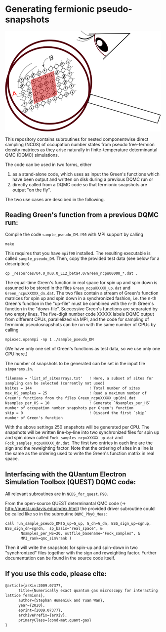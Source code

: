 # Generating fermionic pseudo-snapshots
<img src="_resources/titlepage.png" width="600">

This repository contains subroutines for nested componentwise direct sampling (NCDS) of
occupation number states from pseudo free-fermion density matrices 
as they arise naturally in finite-temperature determinantal QMC (DQMC) simulations.

The code can be used in two forms, either 
1. as a stand-alone code, which uses as input the Green's functions which have been output and written 
   on disk during a previous DQMC run or 
2. directly called from a DQMC code so that fermionic snapshots are output "on the fly".    

The two use cases are descibed in the following.

Reading Green's function from a previous DQMC run:
--------------------------------------------------
Compile the code `sample_pseudo_DM.f90` with MPI support by calling 
```
make
```
This requires that you have `mpif90` installed. The resulting executable is called `sample_pseudo_DM`. 
Then, copy the provided test data (see below for a description)
```
cp _resources/U4.0_mu0.0_L12_beta4.0/Green_ncpu00000_*.dat .
```

The equal-time Green's function in real space for spin up and spin down is assumed to be stored in 
the files `Green_ncpuXXXXX_up.dat` and `Green_ncpuXXXXX_dn.dat`. The two files contain a stream 
of Green's function matrices for spin up and spin down in a synchronized fashion, i.e. the n-th 
Green's function in the "up-file" must be combined with the n-th Green's function in the "down-file". 
Successive Green's functions are separated by two empty lines.
The five-digit number code XXXXX labels DQMC output from different CPUs, parallelized via MPI, and 
the code for sampling of fermionic pseudosnapshots can be run with the same number of CPUs
by calling 
```
mpiexec.openmpi -np 1 ./sample_pseudo_DM
```
(We have only one set of Green's functions as test data, so we use only one CPU here.)

The number of snapshots to be generated can be set in the input file 
`simparams.in`.
```
filename = 'list_of_sitearrays.txt'   ! Here, a subset of sites for sampling can be selected (currently not used)
Nsites = 144                          ! Total number of sites 
max_HS_samples = 25                   ! Read a maximum number of Green's functions from the files Green_ncpuXXXXX_up(dn).dat  
Nsamples_per_HS = 10                  ! Generate `Nsamples_per_HS` number of occupation number snapshots per Green's function                   
skip = 0                              ! Discard the first `skip` number of Green's function 

```
With the above settings 250 snapshots will be generated per CPU. 
The snapshots will be written line-by-line into two synchronized files for spin up and spin down
called `Fock_samples_ncpuXXXXX_up.dat` and `Fock_samples_ncpuXXXXX_dn.dat`. The first two entries 
in each line are the sign and the reweighting factor. 
Note that the ordering of sites in a line is the same as the ordering used to write the 
Green's function matrix in real space.


Interfacing with the QUantum Electron Simulation Toolbox (QUEST) DQMC code:
----------------------------------------------------------------------------
All relevant subroutines are in `NCDS_for_quest.F90`. 

From the open-source QUEST determinantal QMC code (-> http://quest.ucdavis.edu/index.html) 
the provided driver subroutine could be called like 
so in the subroutine `DQMC_Phy0_Meas`:


    call run_sample_pseudo_DM(G_up=G_up, G_dn=G_dn, BSS_sign_up=sgnup, BSS_sign_dn=sgndn,  sp_basis="real_space", &
           Nsamples_per_HS=20, outfile_basename="Fock_samples", &
           MPI_rank=qmc_sim%rank )


Then it will write the snapshots for spin-up and spin-down in two "synchronized" files together
with the sign and reweighting factor. Further documentation can be found in the source code itself.

If you use this code, please cite:
----------------------------------
```
@article{arXiv:2009.07377,
      title={Numerically exact quantum gas microscopy for interacting lattice fermions}, 
      author={Stephan Humeniuk and Yuan Wan},
      year={2020},
      eprint={2009.07377},
      archivePrefix={arXiv},
      primaryClass={cond-mat.quant-gas}
}
```


